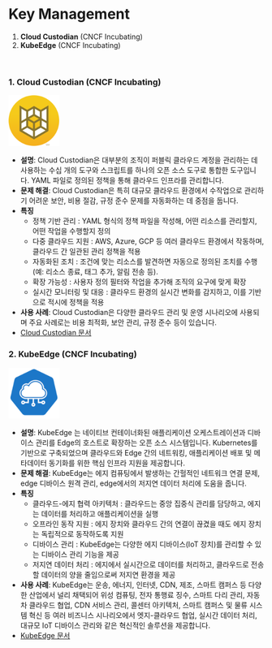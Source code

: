 # Key Management
1. **Cloud Custodian** (CNCF Incubating)
2. **KubeEdge** (CNCF Incubating)

<br>


### 1. **Cloud Custodian** (CNCF Incubating)  
<img src="./image/cloudcustodian.png" alt="" width="100"/>  

   - **설명**: Cloud Custodian은 대부분의 조직이 퍼블릭 클라우드 계정을 관리하는 데 사용하는 수십 개의 도구와 스크립트를 하나의 오픈 소스 도구로 통합한 도구입니다. YAML 파일로 정의된 정책을 통해 클라우드 인프라를 관리합니다. 
   - **문제 해결**: Cloud Custodian은 특히 대규모 클라우드 환경에서 수작업으로 관리하기 어려운 보안, 비용 절감, 규정 준수 문제를 자동화하는 데 중점을 둡니다.
   - **특징**  
     - 정책 기반 관리 : YAML 형식의 정책 파일을 작성해, 어떤 리소스를 관리할지, 어떤 작업을 수행할지 정의
     - 다중 클라우드 지원 : AWS, Azure, GCP 등 여러 클라우드 환경에서 작동하며, 클라우드 간 일관된 관리 정책을 적용
     - 자동화된 조치 : 조건에 맞는 리소스를 발견하면 자동으로 정의된 조치를 수행(예: 리소스 종료, 태그 추가, 알림 전송 등).
     - 확장 가능성 : 사용자 정의 필터와 작업을 추가해 조직의 요구에 맞게 확장
     - 실시간 모니터링 및 대응 : 클라우드 환경의 실시간 변화를 감지하고, 이를 기반으로 적시에 정책을 적용
   - **사용 사례**: Cloud Custodian은 다양한 클라우드 관리 및 운영 시나리오에 사용되며 주요 사례로는 비용 최적화, 보안 관리, 규정 준수 등이 있습니다. 
   - [Cloud Custodian 문서](https://cloudcustodian.io/docs/)

### 2. **KubeEdge** (CNCF Incubating)  
<img src="./image/kubeEdge.png" alt="" width="100"/>  

   - **설명**: KubeEdge 는 네이티브 컨테이너화된 애플리케이션 오케스트레이션과 디바이스 관리를 Edge의 호스트로 확장하는 오픈 소스 시스템입니다. Kubernetes를 기반으로 구축되었으며 클라우드와 Edge 간의 네트워킹, 애플리케이션 배포 및 메타데이터 동기화를 위한 핵심 인프라 지원을 제공합니다. 
   - **문제 해결**: KubeEdge는 에지 컴퓨팅에서 발생하는 간헐적인 네트워크 연결 문제, edge 디바이스 원격 관리, edge에서의 저지연 데이터 처리에 도움을 줍니다. 
   - **특징**  
     - 클라우드-에지 협력 아키텍처 : 클라우드는 중앙 집중식 관리를 담당하고, 에지는 데이터를 처리하고 애플리케이션을 실행
     - 오프라인 동작 지원 : 에지 장치와 클라우드 간의 연결이 끊겼을 때도 에지 장치는 독립적으로 동작하도록 지원 
     - 디바이스 관리 : KubeEdge는 다양한 에지 디바이스(IoT 장치)를 관리할 수 있는 디바이스 관리 기능을 제공
     - 저지연 데이터 처리 : 에지에서 실시간으로 데이터를 처리하고, 클라우드로 전송할 데이터의 양을 줄임으로써 저지연 환경을 제공
   - **사용 사례**: KubeEdge는 운송, 에너지, 인터넷, CDN, 제조, 스마트 캠퍼스 등 다양한 산업에서 널리 채택되어 위성 컴퓨팅, 전자 통행료 징수, 스마트 다리 관리, 자동차 클라우드 협업, CDN 서비스 관리, 콜센터 아키텍처, 스마트 캠퍼스 및 물류 시스템 혁신 등 여러 비즈니스 시나리오에서 엣지-클라우드 협업, 실시간 데이터 처리, 대규모 IoT 디바이스 관리와 같은 혁신적인 솔루션을 제공합니다.
   - [KubeEdge 문서](https://kubeedge.io/docs/)
